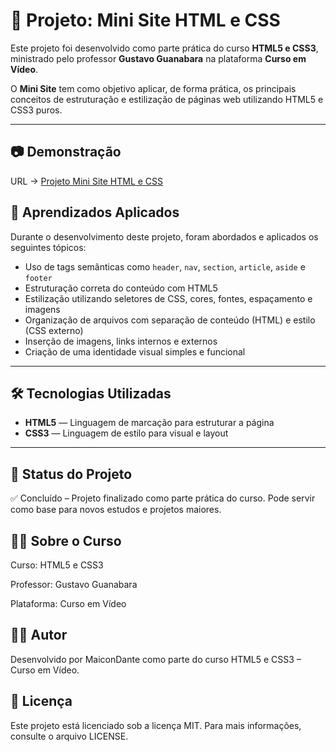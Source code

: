 # 📄 Projeto: Mini Site HTML e CSS

Este projeto foi desenvolvido como parte prática do curso **HTML5 e CSS3**, ministrado pelo professor **Gustavo Guanabara** na plataforma **Curso em Vídeo**.

O **Mini Site** tem como objetivo aplicar, de forma prática, os principais conceitos de estruturação e estilização de páginas web utilizando HTML5 e CSS3 puros.

---

## 📷 Demonstração
URL -> <a href="#">Projeto Mini Site HTML e CSS</a>

## 🧠 Aprendizados Aplicados

Durante o desenvolvimento deste projeto, foram abordados e aplicados os seguintes tópicos:

- Uso de tags semânticas como `header`, `nav`, `section`, `article`, `aside` e `footer`
- Estruturação correta do conteúdo com HTML5
- Estilização utilizando seletores de CSS, cores, fontes, espaçamento e imagens
- Organização de arquivos com separação de conteúdo (HTML) e estilo (CSS externo)
- Inserção de imagens, links internos e externos
- Criação de uma identidade visual simples e funcional

---

## 🛠️ Tecnologias Utilizadas

- **HTML5** — Linguagem de marcação para estruturar a página
- **CSS3** — Linguagem de estilo para visual e layout

---

## 📌 Status do Projeto
✅ Concluído – Projeto finalizado como parte prática do curso. Pode servir como base para novos estudos e projetos maiores.

## 👨‍🏫 Sobre o Curso
Curso: HTML5 e CSS3

Professor: Gustavo Guanabara

Plataforma: Curso em Vídeo

## 👨‍💻 Autor
Desenvolvido por MaiconDante como parte do curso HTML5 e CSS3 – Curso em Vídeo.

## 📄 Licença
Este projeto está licenciado sob a licença MIT. Para mais informações, consulte o arquivo LICENSE.